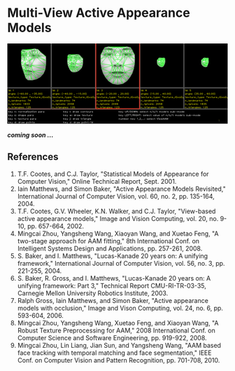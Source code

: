 # Multi-View Active Appearance Models #

![Multi-View AAM Demo](doc/images/mvaam.png)

***coming soon ...***

## References ##

1. T.F. Cootes, and C.J. Taylor,
  "Statistical Models of Appearance for Computer Vision,"
  Online Technical Report, Sept. 2001.
2. Iain Matthews, and Simon Baker,
  "Active Appearance Models Revisited,"
  International Journal of Computer Vision, vol. 60, no. 2, pp. 135-164, 2004.
3. T.F. Cootes, G.V. Wheeler, K.N. Walker, and C.J. Taylor,
  "View-based active appearance models,"
  Image and Vision Computing, vol. 20, no. 9-10, pp. 657-664, 2002.
4. Mingcai Zhou, Yangsheng Wang, Xiaoyan Wang, and Xuetao Feng,
  "A two-stage approach for AAM fitting,"
  8th International Conf. on Intelligent Systems Design and Applications, pp. 257-261, 2008.
5. S. Baker, and I. Matthews,
  "Lucas-Kanade 20 years on: A unifying framework,"
  International Journal of Computer Vision, vol. 56, no. 3, pp. 221-255, 2004.
6. S. Baker, R. Gross, and I. Matthews,
  "Lucas-Kanade 20 years on: A unifying framework: Part 3,"
  Technical Report CMU-RI-TR-03-35, Carnegie Mellon University Robotics Institute, 2003.
7. Ralph Gross, Iain Matthews, and Simon Baker,
  "Active appearance models with occlusion,"
  Image and Vison Computing, vol. 24, no. 6, pp. 593-604, 2006.
8. Mingcai Zhou, Yangsheng Wang, Xuetao Feng, and Xiaoyan  Wang,
  "A Robust Texture Preprocessing for AAM,"
  2008 International Conf. on Computer Science and Software Engineering, pp. 919-922, 2008.
9. Mingcai Zhou, Lin Liang, Jian Sun, and Yangsheng Wang,
  "AAM based face tracking with temporal matching and face segmentation,"
  IEEE Conf. on Computer Vision and Pattern Recognition, pp. 701-708, 2010.

